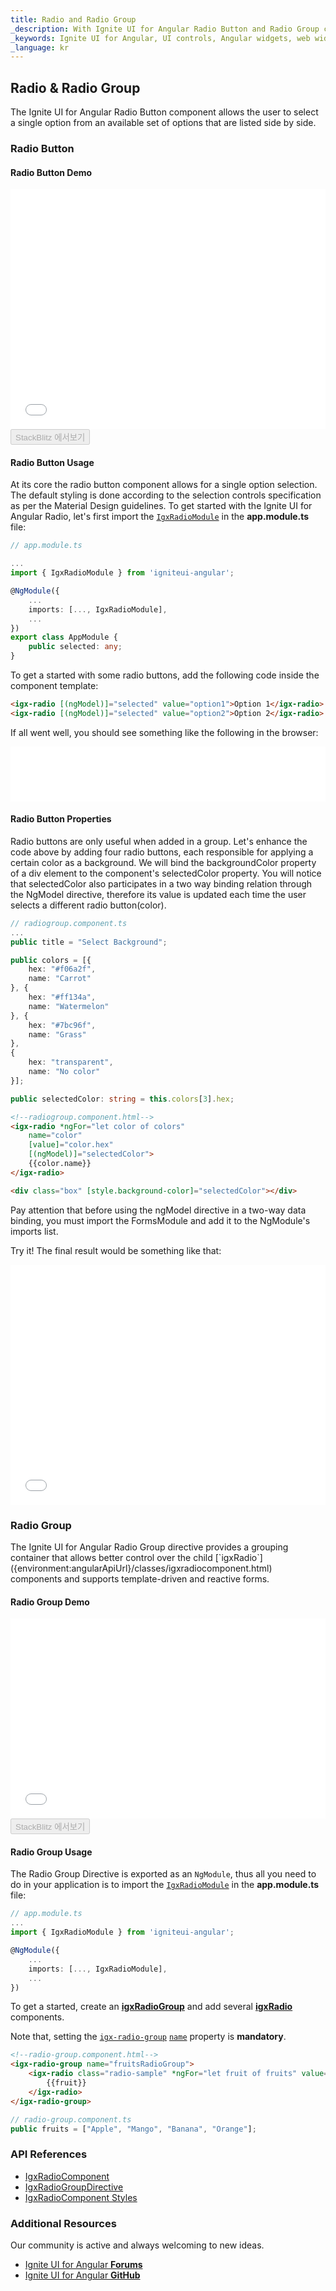 ```yaml
---
title: Radio and Radio Group
_description: With Ignite UI for Angular Radio Button and Radio Group controls, developers can seamlessly present lists of options for users to select for better UI in template-driven and reactive forms.
_keywords: Ignite UI for Angular, UI controls, Angular widgets, web widgets, UI widgets, Angular, Native Angular Components Suite, Native Angular Controls, Native Angular Components Library, Angular Radio Button components, Angular Radio Button controls, Angular Radio Group component, Angular Radio Group control
_language: kr
---
```


## Radio & Radio Group
<p class="highlight">The Ignite UI for Angular Radio Button component allows the user to select a single option from an available set of options that are listed side by side.</p>
<div class="divider"></div>

### Radio Button

#### Radio Button Demo
<div class="sample-container" style="height: 384px">
    <iframe id="form-elements-sample-iframe" src='{environment:demosBaseUrl}/data-entries/radio-sample-2' width="100%" height="100%" seamless frameBorder="0" onload="onSampleIframeContentLoaded(this);"></iframe>
</div>
<div>
<button data-localize="stackblitz" disabled class="stackblitz-btn" data-iframe-id="form-elements-sample-iframe" data-demos-base-url="{environment:demosBaseUrl}">StackBlitz 에서보기</button>
</div>
<div class="divider--half"></div>

#### Radio Button Usage

At its core the radio button component allows for a single option selection. The default styling is done according to the selection controls specification as per the Material Design guidelines.
To get started with the Ignite UI for Angular Radio, let's first import the [`IgxRadioModule`]({environment:angularApiUrl}/classes/igxradiomodule.html) in the **app.module.ts** file:

```typescript
// app.module.ts

...
import { IgxRadioModule } from 'igniteui-angular';

@NgModule({
    ...
    imports: [..., IgxRadioModule],
    ...
})
export class AppModule {
    public selected: any;
}
```
To get a started with some radio buttons, add the following code inside the component template:

```html
<igx-radio [(ngModel)]="selected" value="option1">Option 1</igx-radio>
<igx-radio [(ngModel)]="selected" value="option2">Option 2</igx-radio>
```

If all went well, you should see something like the following in the browser:

<div class="sample-container" style="height: 88px">
    <iframe src='{environment:demosBaseUrl}/data-entries/radio-sample-1' width="100%" height="100%" seamless frameBorder="0"></iframe>
</div>

#### Radio Button Properties
Radio buttons are only useful when added in a group. Let's enhance the code above by adding four radio buttons, each responsible for applying a certain color as a background. We will bind the backgroundColor property of a div element to the component's selectedColor property. You will notice that selectedColor also participates in a two way binding relation through the NgModel directive, therefore its value is updated each time the user selects a different radio button(color).

```typescript
// radiogroup.component.ts
...
public title = "Select Background";

public colors = [{
    hex: "#f06a2f",
    name: "Carrot"
}, {
    hex: "#ff134a",
    name: "Watermelon"
}, {
    hex: "#7bc96f",
    name: "Grass"
},
{
    hex: "transparent",
    name: "No color"
}];

public selectedColor: string = this.colors[3].hex;
```

```html
<!--radiogroup.component.html-->
<igx-radio *ngFor="let color of colors" 
    name="color" 
    [value]="color.hex" 
    [(ngModel)]="selectedColor">
    {{color.name}}
</igx-radio>

<div class="box" [style.background-color]="selectedColor"></div>
```

Pay attention that before using the ngModel directive in a two-way data binding, you must import the FormsModule and add it to the NgModule's imports list.

Try it! The final result would be something like that:

<div class="sample-container" style="height: 384px">
    <iframe src='{environment:demosBaseUrl}/data-entries/radio-sample-2' width="100%" height="100%" seamless frameBorder="0"></iframe>
</div>

### Radio Group
<p class="highlight">The Ignite UI for Angular Radio Group directive provides a grouping container that allows better control over the child [`igxRadio`]({environment:angularApiUrl}/classes/igxradiocomponent.html) components and supports template-driven and reactive forms.</p>
<div class="divider"></div>

#### Radio Group Demo
<div class="sample-container" style="height: 320px">
    <iframe id="radio-group-sample-iframe" src='{environment:demosBaseUrl}/data-entries/radio-group-sample' width="100%" height="100%" seamless frameBorder="0" onload="onSampleIframeContentLoaded(this);"></iframe>
</div>
<div>
<button data-localize="stackblitz" disabled class="stackblitz-btn" data-iframe-id="radio-group-sample-iframe" data-demos-base-url="{environment:demosBaseUrl}">StackBlitz 에서보기</button>
</div>
<div class="divider--half"></div>

#### Radio Group Usage

The Radio Group Directive is exported as an `NgModule`, thus all you need to do in your application is to import the [`IgxRadioModule`]({environment:angularApiUrl}/classes/igxradiomodule.html) in the **app.module.ts** file:

```typescript
// app.module.ts
...
import { IgxRadioModule } from 'igniteui-angular';

@NgModule({
    ...
    imports: [..., IgxRadioModule],
    ...
})
```
To get a started, create an [**igxRadioGroup**]({environment:angularApiUrl}/classes/igxradiogroupdirective.html) and add several [**igxRadio**]({environment:angularApiUrl}/classes/igxradiocomponent.html) components. 

Note that, setting the [`igx-radio-group`]({environment:angularApiUrl}/classes/igxradiogroupdirective.html) [`name`]({environment:angularApiUrl}/classes/igxradiogroupdirective.html#name) property is **mandatory**.

```html
<!--radio-group.component.html-->
<igx-radio-group name="fruitsRadioGroup">
    <igx-radio class="radio-sample" *ngFor="let fruit of fruits" value="{{fruit}}">
        {{fruit}}
    </igx-radio>
</igx-radio-group>
```

```typescript
// radio-group.component.ts
public fruits = ["Apple", "Mango", "Banana", "Orange"];
```

### API References
<div class="divider--half"></div>

* [IgxRadioComponent]({environment:angularApiUrl}/classes/igxradiocomponent.html)
* [IgxRadioGroupDirective]({environment:angularApiUrl}/classes/igxradiogroupdirective.html)
* [IgxRadioComponent Styles]({environment:sassApiUrl}/index.html#function-igx-radio-theme)

### Additional Resources
<div class="divider--half"></div>

Our community is active and always welcoming to new ideas.

* [Ignite UI for Angular **Forums**](https://www.infragistics.com/community/forums/f/ignite-ui-for-angular)
* [Ignite UI for Angular **GitHub**](https://github.com/IgniteUI/igniteui-angular)
